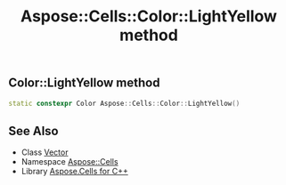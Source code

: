 ﻿---
title: Aspose::Cells::Color::LightYellow method
linktitle: LightYellow
second_title: Aspose.Cells for C++ API Reference
description: 'How to use LightYellow method of Aspose::Cells::Color class in C++.'
type: docs
weight: 13800
url: /cpp/aspose.cells/color/lightyellow/
---
## Color::LightYellow method




```cpp
static constexpr Color Aspose::Cells::Color::LightYellow()
```

## See Also

* Class [Vector](../../vector/)
* Namespace [Aspose::Cells](../../)
* Library [Aspose.Cells for C++](../../../)
